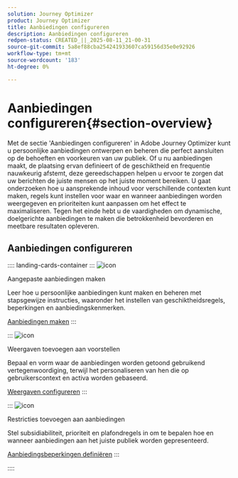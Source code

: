 ```yaml
---
solution: Journey Optimizer
product: Journey Optimizer
title: Aanbiedingen configureren
description: Aanbiedingen configureren
redpen-status: CREATED_||_2025-08-11_21-00-31
source-git-commit: 5a8ef88cba254241933607ca59156d35e0e92926
workflow-type: tm+mt
source-wordcount: '183'
ht-degree: 0%

---
```



# Aanbiedingen configureren{#section-overview}

Met de sectie &#39;Aanbiedingen configureren&#39; in Adobe Journey Optimizer kunt u persoonlijke aanbiedingen ontwerpen en beheren die perfect aansluiten op de behoeften en voorkeuren van uw publiek. Of u nu aanbiedingen maakt, de plaatsing ervan definieert of de geschiktheid en frequentie nauwkeurig afstemt, deze gereedschappen helpen u ervoor te zorgen dat uw berichten de juiste mensen op het juiste moment bereiken. U gaat onderzoeken hoe u aansprekende inhoud voor verschillende contexten kunt maken, regels kunt instellen voor waar en wanneer aanbiedingen worden weergegeven en prioriteiten kunt aanpassen om het effect te maximaliseren. Tegen het einde hebt u de vaardigheden om dynamische, doelgerichte aanbiedingen te maken die betrokkenheid bevorderen en meetbare resultaten opleveren.

## Aanbiedingen configureren

:::: landing-cards-container
:::
![icon](https://cdn.experienceleague.adobe.com/icons/circle-play.svg)

Aangepaste aanbiedingen maken

Leer hoe u persoonlijke aanbiedingen kunt maken en beheren met stapsgewijze instructies, waaronder het instellen van geschiktheidsregels, beperkingen en aanbiedingskenmerken.

[Aanbiedingen maken](../using/offers/offer-library/creating-personalized-offers.md)
:::

:::
![icon](https://cdn.experienceleague.adobe.com/icons/puzzle-piece.svg)

Weergaven toevoegen aan voorstellen

Bepaal en vorm waar de aanbiedingen worden getoond gebruikend vertegenwoordiging, terwijl het personaliseren van hen die op gebruikerscontext en activa worden gebaseerd.

[Weergaven configureren](../using/offers/offer-library/add-representations.md)
:::

:::
![icon](https://cdn.experienceleague.adobe.com/icons/bullseye.svg)

Restricties toevoegen aan aanbiedingen

Stel subsidiabiliteit, prioriteit en plafondregels in om te bepalen hoe en wanneer aanbiedingen aan het juiste publiek worden gepresenteerd.

[Aanbiedingsbeperkingen definiëren](../using/offers/offer-library/add-constraints.md)
:::

::::
